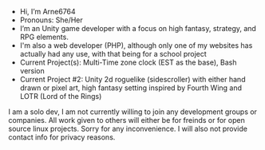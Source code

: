 -  Hi, I’m Arne6764
-  Pronouns: She/Her
-  I’m an Unity game developer with a focus on high fantasy, strategy, and RPG elements.
-  I'm also a web developer (PHP), although only one of my websites has actually had any use, with that being for a school project
-  Current Project(s): Multi-Time zone clock (EST as the base), Bash version
-  Current Project #2: Unity 2d roguelike (sidescroller) with either hand drawn or pixel art, high fantasy setting inspired by Fourth Wing and LOTR (Lord of the Rings)

I am a solo dev, I am not currently willing to join any development groups or companies. All work given to others will either be for freinds or for open source linux projects. Sorry for any inconvenience.
I will also not provide contact info for privacy reasons.
